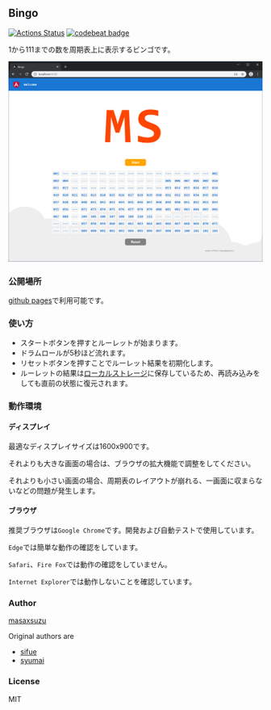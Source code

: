 ## Bingo

[![Actions Status](https://github.com/masaxsuzu/bingo/workflows/CI/CD/badge.svg)](https://github.com/masaxsuzu/bingo/actions) [![codebeat badge](https://codebeat.co/badges/d7f6198a-5fd2-4955-85fd-5c4bc1f6a6da)](https://codebeat.co/projects/github-com-masaxsuzu-bingo-master)

1から111までの数を周期表上に表示するビンゴです。

![bingo](https://github.com/masaxsuzu/bingo/raw/master/assets/play.png)

### 公開場所

[github pages](https://masaxsuzu.github.io/bingo)で利用可能です。

### 使い方

- スタートボタンを押すとルーレットが始まります。
- ドラムロールが5秒ほど流れます。 
- リセットボタンを押すことでルーレット結果を初期化します。  
- ルーレットの結果は[ローカルストレージ](https://developer.mozilla.org/ja/docs/Web/API/Window/localStorage)に保存しているため、再読み込みをしても直前の状態に復元されます。  

### 動作環境

#### ディスプレイ

最適なディスプレイサイズは1600x900です。

それよりも大きな画面の場合は、ブラウザの拡大機能で調整をしてください。

それよりも小さい画面の場合、周期表のレイアウトが崩れる、一画面に収まらないなどの問題が発生します。

#### ブラウザ

推奨ブラウザは```Google Chrome```です。開発および自動テストで使用しています。

```Edge```では簡単な動作の確認をしています。

```Safari```、```Fire Fox```では動作の確認をしていません。

```Internet Explorer```では動作しないことを確認しています。

### Author

[masaxsuzu](https://github.com/masaxsuzu)

Original authors are

- [sifue](https://github.com/sifue/partybingo)
- [syumai](https://github.com/syumai/partybingo)

### License

MIT
